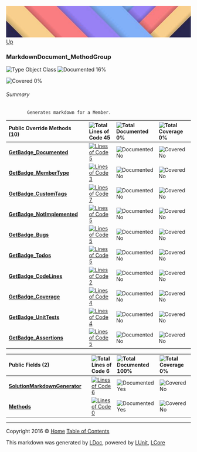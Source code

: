 ![](../Content/LDoc-banner-small.png "")
[Up](../LDoc.md)

### MarkdownDocument_MethodGroup

![Type Object Class](http://b.repl.ca/v1/Type-Object%20Class-blue.png "") ![Documented 16%](http://b.repl.ca/v1/Documented-16%25-red.png "")

![Covered 0%](http://b.repl.ca/v1/Covered-0%25-red.png "")


###### Summary

            Generates markdown for a Member.
            

Public  Override Methods (10) |  | ![Total Lines of Code 45](http://b.repl.ca/v1/Total%20Lines%20of%20Code-45-blue.png "") | ![Total Documented 0%](http://b.repl.ca/v1/Total%20Documented-0%25-red.png "") | ![Total Coverage 0%](http://b.repl.ca/v1/Total%20Coverage-0%25-red.png "")
:---  | :---  | :---  | :---  | :--- 
**[GetBadge_Documented](MarkdownDocument_MethodGroup_GetBadge_Documented.md)** |  | [![Lines of Code 5](http://b.repl.ca/v1/Lines%20of%20Code-5-blue.png "")](../Markdown/MarkdownDocument_MethodGroup.cs#L167) | ![Documented No](http://b.repl.ca/v1/Documented-No-red.png "") | ![Covered No](http://b.repl.ca/v1/Covered-No-red.png "")
**[GetBadge_MemberType](MarkdownDocument_MethodGroup_GetBadge_MemberType.md)** |  | [![Lines of Code 3](http://b.repl.ca/v1/Lines%20of%20Code-3-blue.png "")](../Markdown/MarkdownDocument_MethodGroup.cs#L174) | ![Documented No](http://b.repl.ca/v1/Documented-No-red.png "") | ![Covered No](http://b.repl.ca/v1/Covered-No-red.png "")
**[GetBadge_CustomTags](MarkdownDocument_MethodGroup_GetBadge_CustomTags.md)** |  | [![Lines of Code 7](http://b.repl.ca/v1/Lines%20of%20Code-7-blue.png "")](../Markdown/MarkdownDocument_MethodGroup.cs#L213) | ![Documented No](http://b.repl.ca/v1/Documented-No-red.png "") | ![Covered No](http://b.repl.ca/v1/Covered-No-red.png "")
**[GetBadge_NotImplemented](MarkdownDocument_MethodGroup_GetBadge_NotImplemented.md)** |  | [![Lines of Code 5](http://b.repl.ca/v1/Lines%20of%20Code-5-blue.png "")](../Markdown/MarkdownDocument_MethodGroup.cs#L188) | ![Documented No](http://b.repl.ca/v1/Documented-No-red.png "") | ![Covered No](http://b.repl.ca/v1/Covered-No-red.png "")
**[GetBadge_Bugs](MarkdownDocument_MethodGroup_GetBadge_Bugs.md)** |  | [![Lines of Code 5](http://b.repl.ca/v1/Lines%20of%20Code-5-blue.png "")](../Markdown/MarkdownDocument_MethodGroup.cs#L206) | ![Documented No](http://b.repl.ca/v1/Documented-No-red.png "") | ![Covered No](http://b.repl.ca/v1/Covered-No-red.png "")
**[GetBadge_Todos](MarkdownDocument_MethodGroup_GetBadge_Todos.md)** |  | [![Lines of Code 5](http://b.repl.ca/v1/Lines%20of%20Code-5-blue.png "")](../Markdown/MarkdownDocument_MethodGroup.cs#L199) | ![Documented No](http://b.repl.ca/v1/Documented-No-red.png "") | ![Covered No](http://b.repl.ca/v1/Covered-No-red.png "")
**[GetBadge_CodeLines](MarkdownDocument_MethodGroup_GetBadge_CodeLines.md)** |  | [![Lines of Code 2](http://b.repl.ca/v1/Lines%20of%20Code-2-blue.png "")](../Markdown/MarkdownDocument_MethodGroup.cs#L195) | ![Documented No](http://b.repl.ca/v1/Documented-No-red.png "") | ![Covered No](http://b.repl.ca/v1/Covered-No-red.png "")
**[GetBadge_Coverage](MarkdownDocument_MethodGroup_GetBadge_Coverage.md)** |  | [![Lines of Code 4](http://b.repl.ca/v1/Lines%20of%20Code-4-blue.png "")](../Markdown/MarkdownDocument_MethodGroup.cs#L249) | ![Documented No](http://b.repl.ca/v1/Documented-No-red.png "") | ![Covered No](http://b.repl.ca/v1/Covered-No-red.png "")
**[GetBadge_UnitTests](MarkdownDocument_MethodGroup_GetBadge_UnitTests.md)** |  | [![Lines of Code 4](http://b.repl.ca/v1/Lines%20of%20Code-4-blue.png "")](../Markdown/MarkdownDocument_MethodGroup.cs#L255) | ![Documented No](http://b.repl.ca/v1/Documented-No-red.png "") | ![Covered No](http://b.repl.ca/v1/Covered-No-red.png "")
**[GetBadge_Assertions](MarkdownDocument_MethodGroup_GetBadge_Assertions.md)** |  | [![Lines of Code 5](http://b.repl.ca/v1/Lines%20of%20Code-5-blue.png "")](../Markdown/MarkdownDocument_MethodGroup.cs#L261) | ![Documented No](http://b.repl.ca/v1/Documented-No-red.png "") | ![Covered No](http://b.repl.ca/v1/Covered-No-red.png "")


Public   Fields (2) |  | ![Total Lines of Code 6](http://b.repl.ca/v1/Total%20Lines%20of%20Code-6-blue.png "") | ![Total Documented 100%](http://b.repl.ca/v1/Total%20Documented-100%25-brightgreen.png "") | ![Total Coverage 0%](http://b.repl.ca/v1/Total%20Coverage-0%25-red.png "")
:---  | :---  | :---  | :---  | :--- 
**[SolutionMarkdownGenerator](MarkdownDocument_MethodGroup_SolutionMarkdownGenerator.md)** |  | [![Lines of Code 6](http://b.repl.ca/v1/Lines%20of%20Code-6-blue.png "")](../Markdown/MarkdownDocument_MethodGroup.cs#L18) | ![Documented Yes](http://b.repl.ca/v1/Documented-Yes-brightgreen.png "") | ![Covered No](http://b.repl.ca/v1/Covered-No-red.png "")
**[Methods](MarkdownDocument_MethodGroup_Methods.md)** |  | [![Lines of Code 0](http://b.repl.ca/v1/Lines%20of%20Code-0-red.png "")](../Markdown/MarkdownDocument_MethodGroup.cs#L283) | ![Documented Yes](http://b.repl.ca/v1/Documented-Yes-brightgreen.png "") | ![Covered No](http://b.repl.ca/v1/Covered-No-red.png "")




---

Copyright 2016 &copy; [Home](../../README.md) [Table of Contents](../../TableOfContents.md)

This markdown was generated by [LDoc](https://github.com/CodeSingularity/LDoc), powered by [LUnit](https://github.com/CodeSingularity/LUnit), [LCore](https://github.com/CodeSingularity/LCore)
